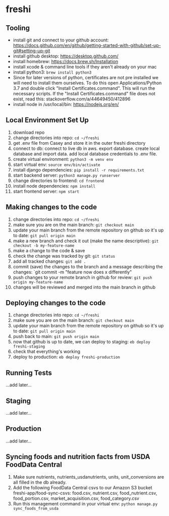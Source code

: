 # freshi

## Tooling
* install git and connect to your github account: https://docs.github.com/en/github/getting-started-with-github/set-up-git#setting-up-git
* install github desktop: https://desktop.github.com/
* install homebrew: https://docs.brew.sh/Installation
* install xcode & command line tools if they aren't already on your mac
* install python3: `brew install python3`
* Since for later versions of python, certificates are not pre installed we will need to install them ourselves.  To do this open Applications/Python 3.7 and double click "Install Certificates.command".  This will run the necessary scripts.  If the "Install Certificates.command" file does not exist, read this: stackoverflow.com/a/44649450/412896 
* install node in /usr/local/bin: https://nodejs.org/en/

## Local Environment Set Up
1. download repo
3. change directories into repo: `cd ~/freshi`
4. get .env file from Casey and store it in the outer freshi directory
5. connect to db: connect to live db in aws. export database. create local database and import data.  add local database credentials to .env file.
7. create virtual environment: `python3 -m venv env`
8. start virtual env: `source env/bin/activate`
9. install django dependencies: `pip install -r requirements.txt`
10. start backend server: `python3 manage.py runserver`
11. change directories to frontend: `cd frontend`
12. install node dependencies: `npm install`
13. start frontend server: `npm start`

## Making changes to the code
1. change directories into repo: `cd ~/freshi`
2. make sure you are on the main branch: `git checkout main`
3. update your main branch from the remote repository on github so it's up to date: `git pull origin main`
4. make a new branch and check it out (make the name descriptive): `git checkout -b my-feature-name`
5. make a change to the code & save
6. check the change was tracked by git: `git status`
7. add all tracked changes: `git add .`
8. commit (save) the changes to the branch and a message describing the changes: `git commit -m "feature now does x differently"
9. push changes to your remote branch in github for review: `git push origin my-feature-name`
10. changes will be reviewed and merged into the main branch in github

## Deploying changes to the code
1. change directories into repo: `cd ~/freshi`
2. make sure you are on the main branch: `git checkout main`
3. update your main branch from the remote repository on github so it's up to date: `git pull origin main`
4. push back to main: `git push origin main`
5. now that github is up to date, we can deploy to staging: `eb deploy freshi-staging`
6. check that everything's working
7. deploy to production: `eb deploy freshi-production`

## Running Tests
...add later... 

## Staging 
...add later... 

## Production
...add later... 

## Syncing foods and nutrition facts from USDA FoodData Central
1. Make sure nutrients, nutrients_usdanutrients, units, unit_conversions are all filled in the db already.
2. Add the following FoodData Central csvs to our Amazon S3 bucket freshi-app/food-sync-csvs: food.csv, nutrient.csv, food_nutrient.csv, food_portion.csv, market_acquisition.csv, food_category.csv 
3. Run this management command in your virtual env: `python manage.py sync_foods_from_usda`

